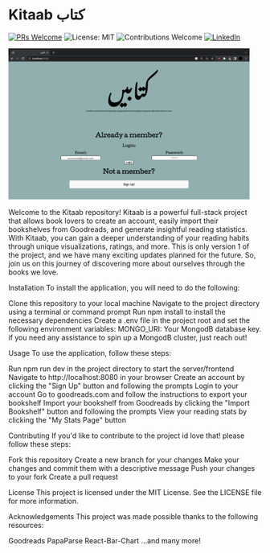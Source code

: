 # Kitaab کتاب

[![PRs Welcome](https://img.shields.io/badge/PRs-welcome-brightgreen.svg)](https://github.com/junaid-ahmed7/Kitaab)
![License: MIT](https://img.shields.io/badge/License-MIT-orange.svg)
![Contributions Welcome](https://img.shields.io/badge/Contributions-welcome-blue.svg)
[![LinkedIn](https://img.shields.io/badge/LinkedIn-0077B5?style=for-the-badge&logo=linkedin&logoColor=white)](https://www.linkedin.com/in/junaid-ahmed-269002259/)

<img src="./public/Kitaab-SplashPage.png" height=300/>

Welcome to the Kitaab repository! Kitaab is a powerful full-stack project that allows book lovers to create an account, easily import their bookshelves from Goodreads, and generate insightful reading statistics. With Kitaab, you can gain a deeper understanding of your reading habits through unique visualizations, ratings, and more. This is only version 1 of the project, and we have many exciting updates planned for the future. So, join us on this journey of discovering more about ourselves through the books we love.

Installation
To install the application, you will need to do the following:

Clone this repository to your local machine
Navigate to the project directory using a terminal or command prompt
Run npm install to install the necessary dependencies
Create a .env file in the project root and set the following environment variables:
MONGO_URI: Your MongodB database key. if you need any assistance to spin up a MongodB cluster, just reach out!

Usage
To use the application, follow these steps:

Run npm run dev in the project directory to start the server/frontend
Navigate to http://localhost:8080 in your browser
Create an account by clicking the "Sign Up" button and following the prompts
Login to your account
Go to goodreads.com and follow the instructions to export your bookshelf
Import your bookshelf from Goodreads by clicking the "Import Bookshelf" button and following the prompts
View your reading stats by clicking the "My Stats Page" button

Contributing
If you'd like to contribute to the project id love that! please follow these steps:

Fork this repository
Create a new branch for your changes
Make your changes and commit them with a descriptive message
Push your changes to your fork
Create a pull request

License
This project is licensed under the MIT License. See the LICENSE file for more information.

Acknowledgements
This project was made possible thanks to the following resources:

Goodreads
PapaParse
React-Bar-Chart
...and many more!
